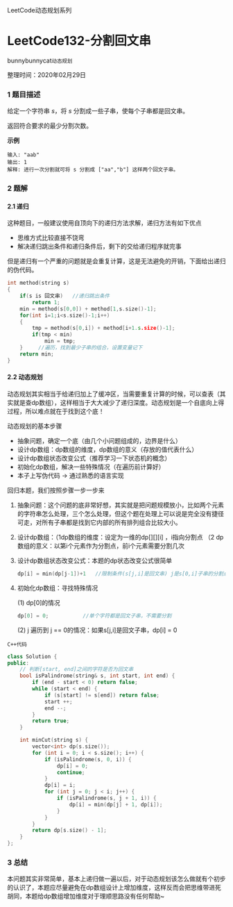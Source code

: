 LeetCode动态规划系列

# LeetCode132-分割回文串

bunnybunnycat`动态规划` 

整理时间：2020年02月29日



### 1 题目描述

给定一个字符串 *s*，将 *s* 分割成一些子串，使每个子串都是回文串。

返回符合要求的最少分割次数。

**示例**

```
输入: "aab"
输出: 1
解释: 进行一次分割就可将 s 分割成 ["aa","b"] 这样两个回文子串。
```



### 2 题解

#### 2.1 递归

这种题目，一般建议使用自顶向下的递归方法求解，递归方法有如下优点

- 思维方式比较直接不饶弯
- 解决递归跳出条件和递归条件后，剩下的交给递归程序就完事

但是递归有一个严重的问题就是会重复计算，这是无法避免的开销，下面给出递归的伪代码。

```cpp
int method(string s) 
{
	if(s is 回文串)   //递归跳出条件
		return 1;
	min = method(s[0,0]) + method[1,s.size()-1];
	for(int i=1;i<s.size()-1;i++)
	{
		tmp = method(s[0,i]) + method[i+1.s.size()-1];
		if(tmp < min)
			min = tmp;
	}     //遍历，找到最少子串的组合，设置变量记下
	return min;  
}
```



#### 2.2 动态规划

动态规划其实相当于给递归加上了缓冲区，当需要重复计算的时候，可以查表（其实就是查dp数组），这样相当于大大减少了递归深度。动态规划是一个自底向上得过程，所以难点就在于找到这个底！

动态规划的基本步骤

- 抽象问题，确定一个底（由几个小问题组成的，边界是什么）
- 设计dp数组：dp数组的维度，dp数组的意义（存放的值代表什么）
- 设计dp数组状态改变公式（推荐学习一下状态机的概念）
- 初始化dp数组，解决一些特殊情况（在遍历前计算好）
- 本子上写伪代码 -> 通过熟悉的语言实现



回归本题，我们按照步骤一步一步来

1. 抽象问题：这个问题的底非常好想，其实就是把问题规模放小，比如两个元素的字符串怎么处理，三个怎么处理，但这个题在处理上可以说是完全没有捷径可走，对所有子串都是找到它内部的所有排列组合比较大小。

2. 设计dp数组：（1dp数组的维度：设定为一维的dp[][][i] ，i指向分割点 （2 dp数组的意义：以第i个元素作为分割点，前i个元素需要分割几次

3. 设计dp数组状态改变公式：本题的dp状态改变公式很简单

   ```cpp
   dp[i] = min(dp[j-1])+1	//限制条件(s[j,i]是回文串) j是s[0,i]子串的分割点
   ```
   
4. 初始化dp数组：寻找特殊情况

   (1) dp[0]的情况 
   
   ```cpp
   dp[0] = 0;  			//单个字符都是回文子串，不需要分割
   ```
   
   (2)  j 遍历到 j == 0的情况：如果s[j,i]是回文子串，dp[i] = 0
   
   

`C++代码`

```cpp
class Solution {
public:
    // 判断[start, end]之间的字符是否为回文串
    bool isPalindrome(string& s, int start, int end) {
        if (end - start < 0) return false;
        while (start < end) {
            if (s[start] != s[end]) return false;
            start ++;
            end --;
        } 
        return true;
    }

    int minCut(string s) {
        vector<int> dp(s.size());
        for (int i = 0; i < s.size(); i++) {
            if (isPalindrome(s, 0, i)) {
                dp[i] = 0;
                continue;
            }
            dp[i] = i;
            for (int j = 0; j < i; j++) {
                if (isPalindrome(s, j + 1, i)) { 
                    dp[i] = min(dp[j] + 1, dp[i]);
                }
            }
        }
        return dp[s.size() - 1];
    }
};
```



### 3 总结

本问题其实非常简单，基本上递归做一遍以后，对于动态规划该怎么做就有个初步的认识了，本题应尽量避免在dp数组设计上增加维度，这样反而会把思维带进死胡同，本题给dp数组增加维度对于理顺思路没有任何帮助~

